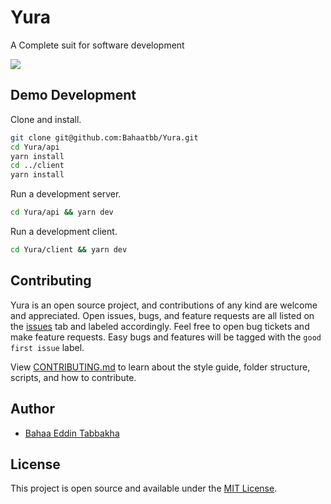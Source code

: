 # Yura

<p align="center">
    <p> A Complete suit for software development</p>
 <img src="https://img.shields.io/badge/License-MIT-blue.svg">
</p>

## Demo Development

Clone and install.

```bash
git clone git@github.com:Bahaatbb/Yura.git
cd Yura/api
yarn install
cd ../client
yarn install
```

Run a development server.

```bash
cd Yura/api && yarn dev
```

Run a development client.

```bash
cd Yura/client && yarn dev
```

## Contributing

Yura is an open source project, and contributions of any kind are welcome and appreciated. Open issues, bugs, and feature requests are all listed on the [issues](https://github.com/taniarascia/takenote/issues) tab and labeled accordingly. Feel free to open bug tickets and make feature requests. Easy bugs and features will be tagged with the `good first issue` label.

View [CONTRIBUTING.md](CONTRIBUTING.md) to learn about the style guide, folder structure, scripts, and how to contribute.

## Author

- [Bahaa Eddin Tabbakha](https://github.com/Bahaatbb)

## License

This project is open source and available under the [MIT License](LICENSE).

